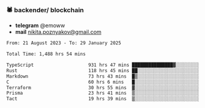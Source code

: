 ### 🕷 backender/ blockchain
- **telegram** @emoww
- **mail** nikita.poznyakov@gmail.com

<!--START_SECTION:waka-->

```txt
From: 21 August 2023 - To: 29 January 2025

Total Time: 1,488 hrs 54 mins

TypeScript                    931 hrs 47 mins ███████████████▓░░░░░░░░░   62.36 %
Rust                          118 hrs 45 mins ██░░░░░░░░░░░░░░░░░░░░░░░   07.95 %
Markdown                      73 hrs 43 mins  █▒░░░░░░░░░░░░░░░░░░░░░░░   04.93 %
C                             60 hrs 6 mins   █░░░░░░░░░░░░░░░░░░░░░░░░   04.02 %
Terraform                     30 hrs 55 mins  ▓░░░░░░░░░░░░░░░░░░░░░░░░   02.07 %
Prisma                        23 hrs 41 mins  ▒░░░░░░░░░░░░░░░░░░░░░░░░   01.59 %
Tact                          19 hrs 39 mins  ▒░░░░░░░░░░░░░░░░░░░░░░░░   01.32 %
```

<!--END_SECTION:waka-->




